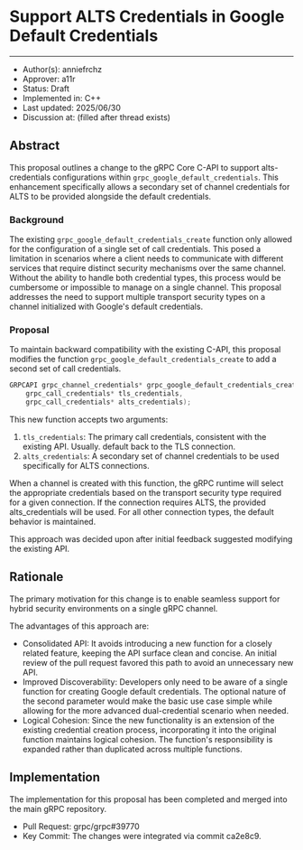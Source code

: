 # Support ALTS Credentials in Google Default Credentials

--------------------------------------------------------------------------------

*   Author(s): anniefrchz
*   Approver: a11r
*   Status: Draft
*   Implemented in: C++
*   Last updated: 2025/06/30
*   Discussion at: <google group thread> (filled after thread exists)

## Abstract

This proposal outlines a change to the gRPC Core C-API to support
alts-credentials configurations within `grpc_google_default_credentials`. This
enhancement specifically allows a secondary set of channel credentials for ALTS
to be provided alongside the default credentials.

### Background

The existing `grpc_google_default_credentials_create` function only allowed for
the configuration of a single set of call credentials. This posed a limitation
in scenarios where a client needs to communicate with different services that
require distinct security mechanisms over the same channel. Without the ability
to handle both credential types, this process would be cumbersome or impossible
to manage on a single channel. This proposal addresses the need to support
multiple transport security types on a channel initialized with Google's default
credentials.

### Proposal

To maintain backward compatibility with the existing C-API, this proposal
modifies the function `grpc_google_default_credentials_create` to add a second
set of call credentials.

```c
GRPCAPI grpc_channel_credentials* grpc_google_default_credentials_create(
    grpc_call_credentials* tls_credentials,
    grpc_call_credentials* alts_credentials);
```

This new function accepts two arguments:

1.  `tls_credentials`: The primary call credentials, consistent with the
    existing API. Usually. default back to the TLS connection.
2.  `alts_credentials`: A secondary set of channel credentials to be used
    specifically for ALTS connections.

When a channel is created with this function, the gRPC runtime will select the
appropriate credentials based on the transport security type required for a
given connection. If the connection requires ALTS, the provided alts_credentials
will be used. For all other connection types, the default behavior is
maintained.

This approach was decided upon after initial feedback suggested modifying the
existing API.

## Rationale

The primary motivation for this change is to enable seamless support for hybrid
security environments on a single gRPC channel.

The advantages of this approach are:

*   Consolidated API: It avoids introducing a new function for a closely related
    feature, keeping the API surface clean and concise. An initial review of the
    pull request favored this path to avoid an unnecessary new API.
*   Improved Discoverability: Developers only need to be aware of a single
    function for creating Google default credentials. The optional nature of the
    second parameter would make the basic use case simple while allowing for the
    more advanced dual-credential scenario when needed.
*   Logical Cohesion: Since the new functionality is an extension of the
    existing credential creation process, incorporating it into the original
    function maintains logical cohesion. The function's responsibility is
    expanded rather than duplicated across multiple functions.

## Implementation

The implementation for this proposal has been completed and merged into the main
gRPC repository.

*   Pull Request: grpc/grpc#39770
*   Key Commit: The changes were integrated via commit ca2e8c9.
